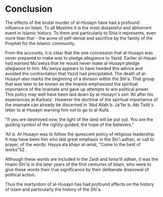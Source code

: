 Conclusion
==========

The effects of the brutal murder of al-Husayn have had a profound
influence on Islam. To all Muslims it is the most distasteful and
abhorrent event in Islamic history. To them and particularly to Shia it
represents, even more than that - the acme of self­-denial and sacrifice
by the family of the Prophet for the Islamic community.

From the accounts, it is clear that the one concession that al-Husayn
was never pre­pared to make was to pledge allegiance to Yazid. Earlier
al-Hasan had warned Mu'awiya that he would never make al-Husayn pledge
allegiance to him. Mu'awiya appears to have heeded this advice and
avoided the confrontation that Yazid had pre­cipitated. The death of
al-Husayn also marks the beginning of a division within the Shi'a. That
group that was later to be known as the Imamis emphasized the spiritual
importance of the Imamate and gave up attempts to win political power.
This policy may well have been laid down by al-Husayn's son 'Ali after
his experiences at Karbala'. However the doctrine of the spiritual
importance of the imamate can already be discerned in 'Abd Allah b.
Ja'far b. Abi Talib's letter to al-Husayn warning him not to go to
al-Kufa:

"If you are destroyed now, the light of the land will be put out. You
are the guiding symbol of the rightly-guided, the hope of the
believers."

'Ali b. Al-Husayn was to follow the quiescent policy of religious
leadership. It may have been him who laid great emphasis in the Shi'i
adhan, or call to prayer, of the words: Hayya ala khayr al-amal, "Come
to the best of works"52 .

Although these words are included in the Zaidi and Isma'ili adhan, it
was the lmami-Shi'is in the later years of the first centuries of Islam,
who were to give these words their true signifi­cance by their
deliberate disavowal of political action.

Thus the martyrdom of al-Husayn has had profound effects on the history
of Islam and particularly the history of the Shi'a.


